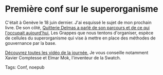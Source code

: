# Première conf sur le superorganisme

C'était à Genève le 18 juin dernier. J'ai esquissé le sujet de mon prochain livre. De son côté, [Quitterie Delmas a parlé de son parcours et de ce qui l'occupait aujourd'hui](http://www.klewel.com/rezonance_18juin2009_gen.php?talkID=21), Les Grappes que nous tentons d'organiser, espèce de cellules du superorganisme qui vise à mettre en place des méthodes de gouvernance par la base.

[Découvrez toutes les vidéo de la journée.](http://www.klewel.com/rezonance_18juin2009_gen.php?talkID=6) Je vous conseille notamment Xavier Comptesse et Elmar Mok, l'inventeur de la Swatch.

Tags: Conf, noepub